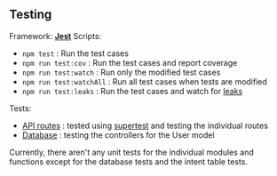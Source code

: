 ## Testing

Framework: [**Jest**](https://jestjs.io/)
Scripts:
- `npm test` : Run the test cases
- `npm run test:cov` : Run the test cases and report coverage
- `npm run test:watch` : Run only the modified test cases
- `npm run test:watchAll` : Run all test cases when tests are modified
- `npm run test:leaks` : Run the test cases and watch for [leaks](https://jestjs.io/docs/en/cli#--detectopenhandles)

Tests:
- [API routes](https://github.com/thinkty/dialogflow-editor-server/blob/master/src/tests/routes.test.js) : tested using [supertest](https://github.com/visionmedia/supertest) and testing the individual routes
- [Database](https://github.com/thinkty/dialogflow-editor-server/blob/master/src/tests/db.test.js) : testing the controllers for the User model

Currently, there aren't any unit tests for the individual modules and functions except for the database tests and the intent table tests.
